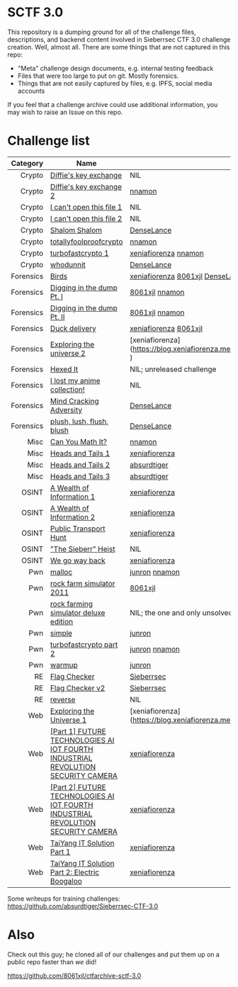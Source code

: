 # SCTF 3.0
This repository is a dumping ground for all of the challenge files, descriptions, and backend content involved in Sieberrsec CTF 3.0 challenge creation. Well, almost all. There are some things that are not captured in this repo:
 * "Meta" challenge design documents, e.g. internal testing feedback
 * Files that were too large to put on git. Mostly forensics.
 * Things that are not easily captured by files, e.g. IPFS, social media accounts

If you feel that a challenge archive could use additional information, you may wish to raise an Issue on this repo.

# Challenge list
Category | Name | Writeups
--------:|------|----------
Crypto | [Diffie's key exchange](Crypto/diffies_key_exchange) | NIL
Crypto | [Diffie's key exchange 2](Crypto/diffies_key_exchange_2) | [nnamon](https://nandynarwhals.org/sieberrsec-ctf-3.0-diffieskeyexchange2/)
Crypto | [I can't open this file 1](Crypto/I_can-t_open_this_file_1) | NIL
Crypto | [I can't open this file 2](Crypto/I_can-t_open_this_file_2) | NIL
Crypto | [Shalom Shalom](Crypto/Shalom_Shalom) | [DenseLance](https://github.com/DenseLance/ctf-challenges/tree/main/Sieberrsec%20CTF%203.0/Shalom%20Shalom)
Crypto | [totallyfoolproofcrypto](Crypto/totallyfoolproofcrypto) | [nnamon](https://nandynarwhals.org/sieberrsec-ctf-3.0-totallyfoolproofcrypto/)
Crypto | [turbofastcrypto 1](Crypto/turbofastcrypto) | [xeniafiorenza](https://blog.xeniafiorenza.me/Sieberrsec%202021/Cryptography/Turbo%20Fast%20Crypto%2C%20part%201) [nnamon](https://nandynarwhals.org/sieberrsec-ctf-3.0-turbofastcrypto/)
Crypto | [whodunnit](Crypto/whodunnit) | [DenseLance](https://github.com/DenseLance/ctf-challenges/tree/main/Sieberrsec%20CTF%203.0/whodunnit)
Forensics | [Birds](Forensics/Birds) | [xeniafiorenza](https://blog.xeniafiorenza.me/Sieberrsec%202021/Forensics/Birds) [8061xjl](https://github.com/8061xjl/ctf-writeups/blob/main/sctf-3.0.md#birds) [DenseLance](https://github.com/DenseLance/ctf-challenges/tree/main/Sieberrsec%20CTF%203.0/Birds)
Forensics | [Digging in the dump Pt. I](Forensics/Digging_in_the_dump) | [8061xjl](https://github.com/8061xjl/ctf-writeups/blob/main/sctf-3.0.md#digging-in-the-dump-pt-i) [nnamon](https://nandynarwhals.org/sieberrsec-ctf-3.0-digginginthedump/)
Forensics | [Digging in the dump Pt. II](Forensics/Digging_in_the_dump) | [8061xjl](https://github.com/8061xjl/ctf-writeups/blob/main/sctf-3.0.md#digging-in-the-dump-pt-ii) [nnamon](https://nandynarwhals.org/sieberrsec-ctf-3.0-digginginthedump/)
Forensics | [Duck delivery](Forensics/Duck_delivery) | [xeniafiorenza](https://blog.xeniafiorenza.me/Sieberrsec%202021/Forensics/Duck%20Delivery) [8061xjl](https://github.com/8061xjl/ctf-writeups/blob/main/sctf-3.0.md#duck-delivery)
Forensics | [Exploring the universe 2](Forensics/Exploring_the_universe_2) | [xeniafiorenza](https://blog.xeniafiorenza.me/Sieberrsec%202021/Forensics/Exploring%20The%20Universe!%20(Part%202%29 )
Forensics | [Hexed It](Forensics/Hexed_It) | NIL; unreleased challenge
Forensics | [I lost my anime collection!](Forensics/I_lost_my_anime_collection) | NIL
Forensics | [Mind Cracking Adversity](Forensics/Mind_cracking_adversity) | [DenseLance](https://github.com/DenseLance/ctf-challenges/tree/main/Sieberrsec%20CTF%203.0/Mind%20Cracking%20Adversity)
Forensics | [plush, lush, flush, blush](Forensics/plush_lush_flush_blush) | [DenseLance](https://github.com/DenseLance/ctf-challenges/tree/main/Sieberrsec%20CTF%203.0/plush%2C%20lush%2C%20flush%2C%20blush)
Misc | [Can You Math It?](Misc/can_you_math_it) | [nnamon](https://nandynarwhals.org/sieberrsec-ctf-3.0-canyoumathit/)
Misc | [Heads and Tails 1](Misc/Heads_and_Tails) | [xeniafiorenza](https://blog.xeniafiorenza.me/Sieberrsec%202021/Miscellaneous/Heads%20and%20Tails%20Part%201)
Misc | [Heads and Tails 2](Misc/Heads_and_Tails) | [absurdtiger](https://github.com/absurdtiger/Sieberrsec-CTF-3.0/blob/main/Misc/Heads%26Tails/Part%202%20Writeup.md)
Misc | [Heads and Tails 3](Misc/Heads_and_Tails) | [absurdtiger](https://github.com/absurdtiger/Sieberrsec-CTF-3.0/blob/main/Misc/Heads%26Tails/Part%203%20Writeup.md)
OSINT | [A Wealth of Information 1](OSINT/A_wealth_of_information) | [xeniafiorenza](https://blog.xeniafiorenza.me/Sieberrsec%202021/OSINT/A%20Wealth%20of%20Information%20Part%201)
OSINT | [A Wealth of Information 2](OSINT/A_wealth_of_information) | [xeniafiorenza](https://blog.xeniafiorenza.me/Sieberrsec%202021/OSINT/A%20Wealth%20of%20Information%20Part%202)
OSINT | [Public Transport Hunt](OSINT/Public_transport_hunt) | [xeniafiorenza](https://blog.xeniafiorenza.me/Sieberrsec%202021/OSINT/Public%20Transport%20Hunt) 
OSINT | ["The Sieberr" Heist](OSINT/The_Sieberr_Heist) | NIL
OSINT | [We go way back](OSINT/We_go_way_back) | [xeniafiorenza](https://blog.xeniafiorenza.me/Sieberrsec%202021/OSINT/We%20go%20way%20back)
Pwn | [malloc](Pwn/malloc) | [junron](https://github.com/junron/writeups/blob/master/2021/sieberrsec/malloc.md) [nnamon](https://nandynarwhals.org/sieberrsec-ctf-3.0-malloc/)
Pwn | [rock farm simulator 2011](Pwn/rock_farming_simulator) | [8061xjl](https://github.com/8061xjl/ctf-writeups/blob/main/sctf-3.0.md#rock-farm-simulator-2011)
Pwn | [rock farming simulator deluxe edition](Pwn/rock_farming_simulator_deluxe_edition) | NIL; the one and only unsolved challenge
Pwn | [simple](Pwn/simple) | [junron](https://github.com/junron/writeups/blob/master/2021/sieberrsec/simple.md)
Pwn | [turbofastcrypto part 2](Pwn/turbofastcrypto) | [junron](https://github.com/junron/writeups/blob/master/2021/sieberrsec/turbocrypto2.md) [nnamon](https://nandynarwhals.org/sieberrsec-ctf-3.0-turbofastcrypto/)
Pwn | [warmup](Pwn/warmup) | [junron](https://github.com/junron/writeups/blob/master/2021/sieberrsec/warmup.md)
RE | [Flag Checker](RE/flag-checker) | [Sieberrsec](https://github.com/IRS-Cybersec/ctfdump/tree/master/Sieberrsec%20CTFs/Sieberrsec%20CTF%203.0/RE/flag_checker)
RE | [Flag Checker v2](RE/flagcheckerv2) | [Sieberrsec](https://github.com/IRS-Cybersec/ctfdump/tree/master/Sieberrsec%20CTFs/Sieberrsec%20CTF%203.0/RE/flag_checker)
RE | [reverse](RE/reverse) | NIL
Web | [Exploring the Universe 1](Web/Exploring_the_Universe_1) | [xeniafiorenza](https://blog.xeniafiorenza.me/Sieberrsec%202021/Web/Exploring%20The%20Universe!%20(Part%201%29 )
Web | [[Part 1] FUTURE TECHNOLOGIES AI IOT FOURTH INDUSTRIAL REVOLUTION SECURITY CAMERA](Web/sctf-camera) | [xeniafiorenza](https://blog.xeniafiorenza.me/Sieberrsec%202021/Web/%5BPart%201%5D%20FUTURE%20TECHNOLOGIES%20AI%20IOT%20FOURTH%20INDUSTRIAL%20REVOLUTION%20SECURITY%20CAMERA)
Web | [[Part 2] FUTURE TECHNOLOGIES AI IOT FOURTH INDUSTRIAL REVOLUTION SECURITY CAMERA](Web/sctf-camera) | [xeniafiorenza](https://blog.xeniafiorenza.me/Sieberrsec%202021/Web/%5BPart%202%5D%20FUTURE%20TECHNOLOGIES%20AI%20IOT%20FOURTH%20INDUSTRIAL%20REVOLUTION%20SECURITY%20CAMERA)
Web | [TaiYang IT Solution Part 1](Web/sctf-jwt) | [xeniafiorenza](https://blog.xeniafiorenza.me/Sieberrsec%202021/Web/TaiYang%20IT%20Solution%20Part%201)
Web | [TaiYang IT Solution Part 2: Electric Boogaloo](Web/sctf-jwt) | [xeniafiorenza](https://blog.xeniafiorenza.me/Sieberrsec%202021/Web/TaiYang%20IT%20Solution%20Part%202:%20Electric%20Boogaloo)

Some writeups for training challenges: https://github.com/absurdtiger/Sieberrsec-CTF-3.0

# Also
Check out this guy; he cloned all of our challenges and put them up on a public repo faster than _we_ did! 

https://github.com/8061xjl/ctfarchive-sctf-3.0


